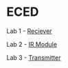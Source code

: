 # ECED

Lab 1 - [Reciever](https://github.com/useraid/BuggyProject/blob/main/ECED/Files/EL1.brd)

Lab 2 - [IR Module](https://github.com/useraid/BuggyProject/blob/main/ECED/Files/EL2.brd)

Lab 3 - [Transmitter](https://github.com/useraid/BuggyProject/blob/main/ECED/Files/EL3.brd)
